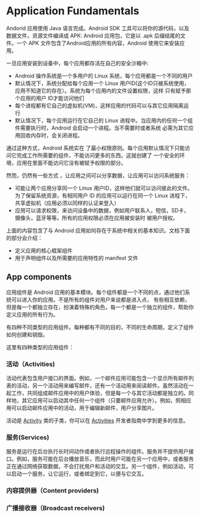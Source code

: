# Application Fundamentals
Andorid 应用使用 Java 语言完成。Android SDK 工具可以将你的源代码，以及数据文件，资源文件编译成 APK: Android 应用包，它是以 .apk
后缀结尾的文件。一个 APK 文件包含了Android应用的所有内容，Android 使用它来安装应用。

一旦应用安装到设备中，每个应用都存活在自己的安全沙箱中:
* Android 操作系统是一个多用户的 Linux 系统，每个应用都是一个不同的用户
* 默认情况下，系统分配给每个应用一个 Linux 用户ID(这个ID只被系统使用，应用不知道它的存在）。系统为每个应用内的文件设置权限，这样
只有赋予那个应用的用户 ID才能访问他们
* 每个进程都有它自己的虚拟机(VM)，这样应用的代码可以与其它应用隔离运行
* 默认情况下，每个应用运行在它自己的 Linux 进程中。当应用内的任何一个组件需要执行时，Android 会启动一个进程。当不需要时或者系统
必需为其它应用回收内存时，会关闭进程。

通过这种方式，Android 系统实在 了最小权限原则。每个应用默认情况下只能访问它完成工作所需要的组件，不能访问更多的东西。这就创建了
一个安全的环境，应用在里面不能访问它没有被赋予权限的部分。

然而，仍然有一些方式 ，让应用之间可以分享数据，让应用可以访问系统服务：
* 可能让两个应用分享同一个 Linux 用户ID，这样他们就可以访问彼此的文件。为了保留系统资源，有相同用户 ID 的应用可以运行在同一个
Linux 进程下，共享虚拟机（应用必须以同样的认证来登入）
* 应用可以请求权限，来访问设备中的数据，例如用户联系人，短信，SD卡，摄像头，蓝牙等等。所有的应用权限必须在应用被安装时
被用户授权。

上面的内容包含了与 Android 应用如何存在于系统中相关的基本知识。文档下面的部分会介绍：
* 定义应用的核心框架组件
* 用于声明组件以及所需要的应用特性的 manifest 文件

## App components
应用组件是 Android 应用的基本模块。每个组件都是一个不同的点，通过他们系统可以进入你的应用。不是所有的组件对用户来说都是进入点，
有些相互依赖，但是每一个都独立存在，扮演着特殊的角色，每一个都是一个独立的组件，帮助你定义应用的所有行为。

有四种不同类型的应用组件。每种都有不同的目的，不同的生命周期，定义了组件如何创建和销毁。

这里有四种类型的应用组件：

### 活动（Activities)
活动代表包含用户接口的界面。例如，一个邮件应用可能包含一个显示所有邮件列表的活动，另一个活动用来编写邮件，还有一个活动用来阅读邮件。虽然活动在一起工作，共同组成邮件应用中的用户体验，但是每一个与其它活动都是独立的。同样地，其它应用可以启动其中任何一个组件（只要邮件应用允许）。例如，照相应用可以启动邮件应用中的活动，用于编辑新邮件，用户分享图片。

活动是 [Activity]() 类的子类，你可以在 [Activities]() 开发者指南中学到更多的信息。

### 服务(Services)
服务是运行在后台执行长时间动作或者执行远程操作的组件。服务并不提供用户接口。例如，服务可能在后台播放音乐，而此时用户可能在另一个应用中，或者服务正在通过网络获取数据，不会打扰用户和活动的交互。另一个组件，例如活动，可以启动一个服务，让它运行，或者绑定到它，以便与它交互。

### 内容提供器（Content providers)

### 广播接收器（Broadcast receivers)
